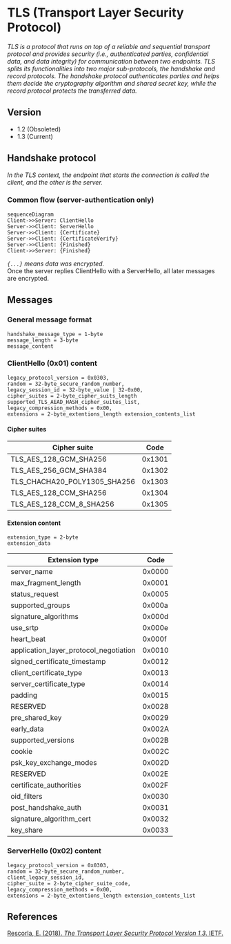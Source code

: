 # TLS (Transport Layer Security Protocol)
*TLS is a protocol that runs on top of a reliable and sequential transport protocol and provides security (i.e., authenticated parties, confidential data, and data integrity) for communication between two endpoints. TLS splits its functionalities into two major sub-protocols, the handshake and record protocols. The handshake protocol authenticates parties and helps them decide the cryptography algorithm and shared secret key, while the record protocol protects the transferred data.*
## Version
- 1.2 (Obsoleted)
- 1.3 (Current)
## Handshake protocol
*In the TLS context, the endpoint that starts the connection is called the client, and the other is the server.*
### Common flow (server-authentication only)
```mermaid
sequenceDiagram
Client->>Server: ClientHello
Server->>Client: ServerHello
Server->>Client: {Certificate}
Server->>Client: {CertificateVerify}
Server->>Client: {Finished}
Client->>Server: {Finished}
```
*`{...}` means data was encrypted.*  
Once the server replies ClientHello with a ServerHello, all later messages are encrypted.
## Messages
### General message format
```
handshake_message_type = 1-byte
message_length = 3-byte
message_content
```
### ClientHello (0x01) content
```
legacy_protocol_version = 0x0303,
random = 32-byte_secure_random_number,
legacy_session_id = 32-byte_value | 32-0x00,
cipher_suites = 2-byte_cipher_suits_length supported_TLS_AEAD_HASH_cipher_suites_list,
legacy_compression_methods = 0x00,
extensions = 2-byte_extentions_length extension_contents_list
```
#### Cipher suites
| Cipher suite                 | Code   |
|------------------------------|--------|
| TLS_AES_128_GCM_SHA256       | 0x1301 |
| TLS_AES_256_GCM_SHA384       | 0x1302 |
| TLS_CHACHA20_POLY1305_SHA256 | 0x1303 |
| TLS_AES_128_CCM_SHA256       | 0x1304 |
| TLS_AES_128_CCM_8_SHA256     | 0x1305 |
#### Extension content
```
extension_type = 2-byte
extension_data
```
| Extension type                         | Code   |
|----------------------------------------|--------|
| server_name                            | 0x0000 |
| max_fragment_length                    | 0x0001 |
| status_request                         | 0x0005 |
| supported_groups                       | 0x000a |
| signature_algorithms                   | 0x000d |
| use_srtp                               | 0x000e |
| heart_beat                             | 0x000f |
| application_layer_protocol_negotiation | 0x0010 |
| signed_certificate_timestamp           | 0x0012 |
| client_certificate_type                | 0x0013 |
| server_certificate_type                | 0x0014 |
| padding                                | 0x0015 |
| RESERVED                               | 0x0028 |
| pre_shared_key                         | 0x0029 |
| early_data                             | 0x002A |
| supported_versions                     | 0x002B |
| cookie                                 | 0x002C |
| psk_key_exchange_modes                 | 0x002D |
| RESERVED                               | 0x002E |
| certificate_authorities                | 0x002F |
| oid_filters                            | 0x0030 |
| post_handshake_auth                    | 0x0031 |
| signature_algorithm_cert               | 0x0032 |
| key_share                              | 0x0033 |

### ServerHello (0x02) content
```
legacy_protocol_version = 0x0303,
random = 32-byte_secure_random_number,
client_legacy_session_id,
cipher_suite = 2-byte_cipher_suite_code,
legacy_compression_methods = 0x00,
extensions = 2-byte_extentions_length extension_contents_list
```
## References
[Rescorla, E. (2018). *The Transport Layer Security Protocol Version 1.3*. IETF.](https://datatracker.ietf.org/doc/html/rfc8446)